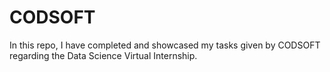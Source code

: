 # CODSOFT
In this repo, I have completed and showcased my tasks given by CODSOFT regarding the Data Science Virtual Internship.
